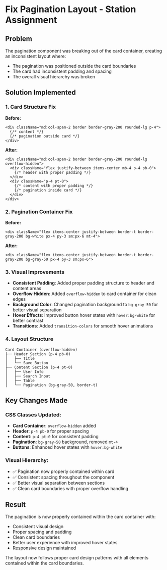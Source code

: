 # Fix Pagination Layout - Station Assignment

## Problem
The pagination component was breaking out of the card container, creating an inconsistent layout where:
- The pagination was positioned outside the card boundaries
- The card had inconsistent padding and spacing
- The overall visual hierarchy was broken

## Solution Implemented

### 1. Card Structure Fix
**Before:**
```tsx
<div className="md:col-span-2 border border-gray-200 rounded-lg p-4">
  {/* content */}
  {/* pagination outside card */}
</div>
```

**After:**
```tsx
<div className="md:col-span-2 border border-gray-200 rounded-lg overflow-hidden">
  <div className="flex justify-between items-center mb-4 p-4 pb-0">
    {/* header with proper padding */}
  </div>
  <div className="p-4 pt-0">
    {/* content with proper padding */}
    {/* pagination inside card */}
  </div>
</div>
```

### 2. Pagination Container Fix
**Before:**
```tsx
<div className="flex items-center justify-between border-t border-gray-200 bg-white px-4 py-3 sm:px-6 mt-4">
```

**After:**
```tsx
<div className="flex items-center justify-between border-t border-gray-200 bg-gray-50 px-4 py-3 sm:px-6">
```

### 3. Visual Improvements
- **Consistent Padding**: Added proper padding structure to header and content areas
- **Overflow Hidden**: Added `overflow-hidden` to card container for clean edges
- **Background Color**: Changed pagination background to `bg-gray-50` for better visual separation
- **Hover Effects**: Improved button hover states with `hover:bg-white` for better contrast
- **Transitions**: Added `transition-colors` for smooth hover animations

### 4. Layout Structure
```
Card Container (overflow-hidden)
├── Header Section (p-4 pb-0)
│   ├── Title
│   └── Save Button
├── Content Section (p-4 pt-0)
│   ├── User Info
│   ├── Search Input
│   ├── Table
│   └── Pagination (bg-gray-50, border-t)
```

## Key Changes Made

### CSS Classes Updated:
- **Card Container**: `overflow-hidden` added
- **Header**: `p-4 pb-0` for proper spacing
- **Content**: `p-4 pt-0` for consistent padding
- **Pagination**: `bg-gray-50` background, removed `mt-4`
- **Buttons**: Enhanced hover states with `hover:bg-white`

### Visual Hierarchy:
- ✅ Pagination now properly contained within card
- ✅ Consistent spacing throughout the component
- ✅ Better visual separation between sections
- ✅ Clean card boundaries with proper overflow handling

## Result
The pagination is now properly contained within the card container with:
- Consistent visual design
- Proper spacing and padding
- Clean card boundaries
- Better user experience with improved hover states
- Responsive design maintained

The layout now follows proper card design patterns with all elements contained within the card boundaries.






